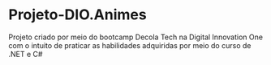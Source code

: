 # Projeto-DIO.Animes

Projeto criado por meio do bootcamp Decola Tech na Digital Innovation One com o intuito de praticar as habilidades adquiridas por meio do curso de .NET e C#
